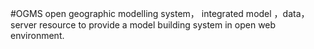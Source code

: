 #OGMS
open geographic modelling system， integrated model ，data， server resource to provide a model building system in open web environment.